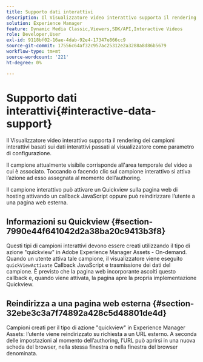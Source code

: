 ```yaml
---
title: Supporto dati interattivi
description: Il Visualizzatore video interattivo supporta il rendering dei campioni interattivi basati sui dati interattivi passati al visualizzatore come parametro di configurazione.
solution: Experience Manager
feature: Dynamic Media Classic,Viewers,SDK/API,Interactive Videos
role: Developer,User
exl-id: 9118bf02-16ae-4dab-92e4-17347e866cc9
source-git-commit: 17556c64af32c957ac25312e2a3288a8d86b5679
workflow-type: tm+mt
source-wordcount: '221'
ht-degree: 0%

---
```


# Supporto dati interattivi{#interactive-data-support}

Il Visualizzatore video interattivo supporta il rendering dei campioni interattivi basati sui dati interattivi passati al visualizzatore come parametro di configurazione.

Il campione attualmente visibile corrisponde all&#39;area temporale del video a cui è associato. Toccando o facendo clic sul campione interattivo si attiva l’azione ad esso assegnata al momento dell’authoring.

Il campione interattivo può attivare un Quickview sulla pagina web di hosting attivando un callback JavaScript oppure può reindirizzare l’utente a una pagina web esterna.

## Informazioni su Quickview {#section-7990e44f641042d2a38ba20c9413b3f8}

Questi tipi di campioni interattivi devono essere creati utilizzando il tipo di azione &quot;quickview&quot; in Adobe Experience Manager Assets - On-demand. Quando un utente attiva tale campione, il visualizzatore viene eseguito `quickViewActivate` Callback JavaScript e trasmissione dei dati del campione. È previsto che la pagina web incorporante ascolti questo callback e, quando viene attivata, la pagina apre la propria implementazione Quickview.

## Reindirizza a una pagina web esterna {#section-32ebe3c3a7f74892a428c5d48801de4d}

Campioni creati per il tipo di azione &quot;quickview&quot; in Experience Manager Assets: l’utente viene reindirizzato su richiesta a un URL esterno. A seconda delle impostazioni al momento dell’authoring, l’URL può aprirsi in una nuova scheda del browser, nella stessa finestra o nella finestra del browser denominata.
